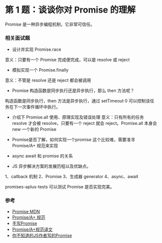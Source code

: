 # 第 1 题：谈谈你对 Promise 的理解

Promise 是一种异步编程机制，它非常可信任。

### 相关面试题

- 设计并实现 Promise.race

意义：只要有一个 Promise 完成便完成，可以是 resolve 或 reject

- 模拟实现一个 Promise.finally

意义：不管是 resolve 还是 reject 都会被调用

- Promise 构造函数是同步执行还是异步执行，那么 then 方法呢？

构造函数是同步执行，then 方法是异步执行，通过 setTimeout 0 可以控制该任务在下一次事件循环中执行。

- 介绍下 Promise.all 使用、原理实现及错误处理
  意义：只有所有的任务 resolve 才会被 resolve，只要有一个 reject 就会 reject。Promise.all 本身会 new 一个新的 Promise

- Promise是否了解，如何实现一个promise
这个比较难，需要准寻 Promise/A+ 规范来实现

- async await 和 promise 的关系

- JS 异步解决方案的发展历程以及优缺点。

1、callback 机制
2、Promise
3、生成器 generator
4、async、await

promises-aplus-tests 可以测试 Promise 是否实现完美。

### 参考

- [Promise MDN](https://developer.mozilla.org/zh-CN/docs/Web/JavaScript/Reference/Global_Objects/Promise)
- [Promise/A+ 规范](https://promisesaplus.com/#notes)
- [手写Promise](https://github.com/dream2023/blog/tree/master/2%E3%80%81promise%E5%8E%9F%E7%90%86)
- [Promise/A+规范译文](https://www.ituring.com.cn/article/66566)
- [你不知道的JS作者写的Promise](https://github.com/getify/native-promise-only)